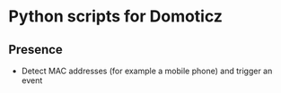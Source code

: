 # Python scripts for Domoticz

## Presence
* Detect MAC addresses (for example a mobile phone) and trigger an event
